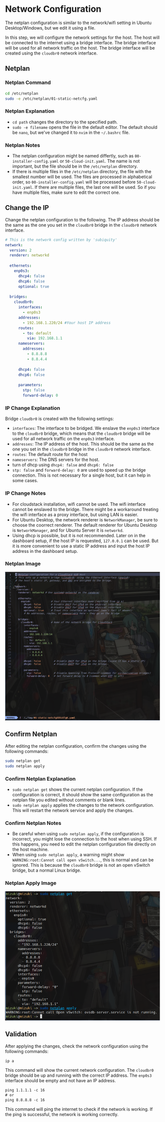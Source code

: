 # Network Configuration

The netplan configuration is similar to the network/wifi setting in Ubuntu Desktop/Windows, but we edit it using a file.

In this step, we will configure the network settings for the host. The host will be connected to the internet using a bridge interface. The bridge interface will be used for all network traffic on the host. The bridge interface will be created using the `cloudbr0` network interface.

## Netplan

### Netplan Command

```bash
cd /etc/netplan
sudo -e /etc/netplan/01-static-netcfg.yaml
```

### Netplan Explanation

- `cd path` changes the directory to the specified path.
- `sudo -e filename` opens the file in the default editor. The default should be `nano`, but we've changed it to `nvim` in the `~/.bashrc` file.

### Netplan Notes

- The netplan configuration might be named differtly, such as `00-installer-config.yaml` or `50-cloud-init.yaml`. The name is not important, but the file should be in the `/etc/netplan` directory.
- If there is multiple files in the `/etc/netplan` directory, the file with the smallest number will be used. The files are processed in alphabetical order, so `00-installer-config.yaml` will be processed before `50-cloud-init.yaml`. If there are multiple files, the last one will be used. So if you have multiple files, make sure to edit the correct one.

## Change the IP

Change the netplan configuration to the following. The IP address should be the same as the one you set in the `cloudbr0` bridge in the `cloudbr0` network interface.

```yaml
# This is the network config written by 'subiquity'
network:
  version: 2
  renderer: networkd

  ethernets:
    enp0s3:
      dhcp4: false
      dhcp6: false
      optional: true

  bridges:
    cloudbr0:
      interfaces: 
        - enp0s3
      addresses: 
        - 192.168.1.220/24 #Your host IP address
      routes:
        - to: default
          via: 192.168.1.1
      nameservers:
        addresses: 
          - 8.8.8.8
          - 8.8.4.4

      dhcp4: false
      dhcp6: false

      parameters:
        stp: false
        forward-delay: 0
```

### IP Change Explanation

Bridge `cloudbr0` is created with the following settings:

- `interfaces`: The interface to be bridged. We enslave the `enp0s3` interface to the `cloudbr0` bridge, which means that the `cloudbr0` bridge will be used for all network traffic on the `enp0s3` interface.
- `addresses`: The IP address of the host. This should be the same as the one you set in the `cloudbr0` bridge in the `cloudbr0` network interface.
- `routes`: The default route for the host
- `nameservers`: The DNS servers for the host.
- turn of dhcp using `dhcp4: false` and `dhcp6: false`
- `stp: false` and `forward-delay: 0` are used to speed up the bridge connection. This is not necessary for a single host, but it can help in some cases.

### IP Change Notes

- For cloudstack installation, wifi cannot be used. The wifi interface cannot be enslaved to the bridge. There might be a workaround treating the wifi interface as a proxy interface, but using LAN is easier.
- For Ubuntu Desktop, the network renderer is `NetworkManager`, be sure to choose the coorrect renderer. The default renderer for Ubuntu Desktop is `NetworkManager`, and for Ubuntu Server it is `networkd`.
- Using dhcp is possible, but it is not recommended. Later on in the dashboard setup, if the host IP is requested, `127.0.0.1` can be used. But it is more convenient to use a static IP address and input the host IP address in the dashboard setup.

### Netplan Image

![Netplan Config](../images/cli/1netplan.png)

## Confirm Netplan

After editing the netplan configuration, confirm the changes using the following commands:

```bash
sudo netplan get
sudo netplan apply
```

### Confirm Netplan Explanation

- `sudo netplan get` shows the current netplan configuration. If the configuration is correct, it should show the same configuration as the netplan file you edited without comments or blank lines.
- `sudo netplan apply` applies the changes to the network configuration. This will restart the network service and apply the changes.

### Confirm Netplan Notes

- Be careful when using `sudo netplan apply`, if the configuration is incorrect, you might lose the connection to the host when using SSH. If this happens, you need to edit the netplan configuration file directly on the host machine.
- When using `sudo netplan apply`, a warning might show `WARNING:root:Cannot call open vSwitch...`, this is normal and can be ignored. This is because the `cloudbr0` bridge is not an open vSwitch bridge, but a normal Linux bridge.

### Netplan Apply Image

![Netplan Apply](../images/cli/3apply.png)

## Validation

After applying the changes, check the network configuration using the following commands:

```bash
ip a
```

This command will show the current network configuration. The `cloudbr0` bridge should be up and running with the correct IP address. The `enp0s3` interface should be empty and not have an IP address.

```
ping 1.1.1.1 -c 16
# or
ping 8.8.8.8 -c 16
```

This command will ping the internet to check if the network is working. If the ping is successful, the network is working correctly.
